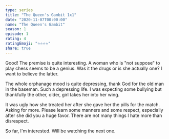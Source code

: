 ```yaml
---
type: series
title: "The Queen's Gambit 1x1"
date: "2020-11-07T00:00:00"
name: "The Queen's Gambit"
season: 1
episode: 1
rating: 4
ratingEmoji: "⭐️⭐️⭐️⭐️"
share: true
---
```


Good! The premise is quite interesting. A woman who is "not suppose" to play chess seems to be a genius. Was it the drugs or is she actually one? I want to believe the latter.

The whole orphanage mood is quite depressing, thank God for the old man in the baseman. Such a depressing life. I was expecting some bullying but thankfully the other, older, girl takes her into her wing.

It was ugly how she treated her after she gave her the pills for the match. Asking for more. Please learn some manners and some respect, especially after she did you a huge favor. There are not many things I hate more than disrespect.

So far, I'm interested. Will be watching the next one.
